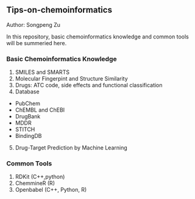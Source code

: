 ## Tips-on-chemoinformatics
Author: Songpeng Zu

In this repository, basic chemoinformatics knowledge and common tools will be summeried here. 

### Basic Chemoinformatics Knowledge
1. SMILES and SMARTS  
2. Molecular Fingerpint and Structure Similarity  
3. Drugs: ATC code, side effects and functional classification  
4. Database
 - PubChem
 - ChEMBL and ChEBI
 - DrugBank
 - MDDR
 - STITCH
 - BindingDB
5. Drug-Target Prediction by Machine Learning

### Common Tools
1. RDKit (C++,python)  
2. ChemmineR (R)  
3. Openbabel (C++, Python, R)



